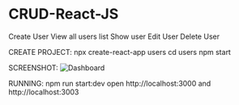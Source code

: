 # CRUD-React-JS

Create User
View all users list
Show user
Edit User
Delete User

CREATE PROJECT:
npx create-react-app users
cd users
npm start

SCREENSHOT:
![Dashboard](https://github.com/[sudhaarora04]/[reponame]/blob/[master]/home.png?raw=true)

RUNNING:
npm run start:dev
open http://localhost:3000 and http://localhost:3003
